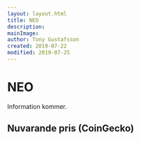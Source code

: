 ```yaml
---
layout: layout.html
title: NEO
description:
mainImage:
author: Tony Gustafsson
created: 2019-07-22
modified: 2019-07-25
---
```


# NEO

Information kommer.

## Nuvarande pris (CoinGecko)

<script src="https://widgets.coingecko.com/coingecko-coin-ticker-widget.js"></script>

<coingecko-coin-ticker-widget currency="sek" coin-id="neo" locale="en"></coingecko-coin-ticker-widget>
